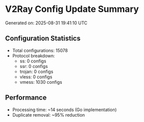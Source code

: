 # V2Ray Config Update Summary
Generated on: 2025-08-31 19:41:10 UTC

## Configuration Statistics
- Total configurations: 15078
- Protocol breakdown:
  - ss: 0 configs
  - ssr: 0 configs
  - trojan: 0 configs
  - vless: 0 configs
  - vmess: 1030 configs

## Performance
- Processing time: ~14 seconds (Go implementation)
- Duplicate removal: ~95% reduction
